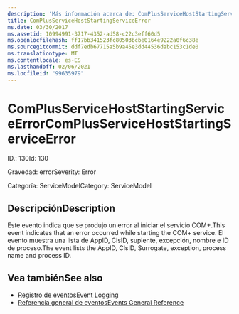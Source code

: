 ```yaml
---
description: 'Más información acerca de: ComPlusServiceHostStartingServiceError'
title: ComPlusServiceHostStartingServiceError
ms.date: 03/30/2017
ms.assetid: 10994991-3717-4352-ad58-c22c3eff60d5
ms.openlocfilehash: ff17bb341523fc80503bcbe0164e9222a0f6c38e
ms.sourcegitcommit: ddf7edb67715a5b9a45e3dd44536dabc153c1de0
ms.translationtype: MT
ms.contentlocale: es-ES
ms.lasthandoff: 02/06/2021
ms.locfileid: "99635979"
---
```

# <a name="complusservicehoststartingserviceerror"></a><span data-ttu-id="3424a-103">ComPlusServiceHostStartingServiceError</span><span class="sxs-lookup"><span data-stu-id="3424a-103">ComPlusServiceHostStartingServiceError</span></span>

<span data-ttu-id="3424a-104">ID.: 130</span><span class="sxs-lookup"><span data-stu-id="3424a-104">Id: 130</span></span>  
  
 <span data-ttu-id="3424a-105">Gravedad: error</span><span class="sxs-lookup"><span data-stu-id="3424a-105">Severity: Error</span></span>  
  
 <span data-ttu-id="3424a-106">Categoría: ServiceModel</span><span class="sxs-lookup"><span data-stu-id="3424a-106">Category: ServiceModel</span></span>  
  
## <a name="description"></a><span data-ttu-id="3424a-107">Descripción</span><span class="sxs-lookup"><span data-stu-id="3424a-107">Description</span></span>  

 <span data-ttu-id="3424a-108">Este evento indica que se produjo un error al iniciar el servicio COM+.</span><span class="sxs-lookup"><span data-stu-id="3424a-108">This event indicates that an error occurred while starting the COM+ service.</span></span> <span data-ttu-id="3424a-109">El evento muestra una lista de AppID, ClsID, suplente, excepción, nombre e ID de proceso.</span><span class="sxs-lookup"><span data-stu-id="3424a-109">The event lists the AppID, ClsID, Surrogate, exception, process name and process ID.</span></span>  
  
## <a name="see-also"></a><span data-ttu-id="3424a-110">Vea también</span><span class="sxs-lookup"><span data-stu-id="3424a-110">See also</span></span>

- [<span data-ttu-id="3424a-111">Registro de eventos</span><span class="sxs-lookup"><span data-stu-id="3424a-111">Event Logging</span></span>](index.md)
- [<span data-ttu-id="3424a-112">Referencia general de eventos</span><span class="sxs-lookup"><span data-stu-id="3424a-112">Events General Reference</span></span>](events-general-reference.md)
